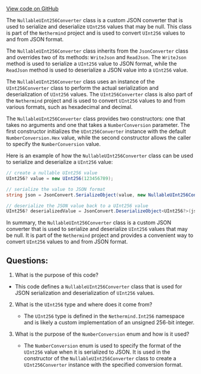 [View code on GitHub](https://github.com/nethermindeth/nethermind/Nethermind.Serialization.Json/NullableUInt256Converter.cs)

The `NullableUInt256Converter` class is a custom JSON converter that is used to serialize and deserialize `UInt256` values that may be null. This class is part of the `Nethermind` project and is used to convert `UInt256` values to and from JSON format.

The `NullableUInt256Converter` class inherits from the `JsonConverter` class and overrides two of its methods: `WriteJson` and `ReadJson`. The `WriteJson` method is used to serialize a `UInt256` value to JSON format, while the `ReadJson` method is used to deserialize a JSON value into a `UInt256` value.

The `NullableUInt256Converter` class uses an instance of the `UInt256Converter` class to perform the actual serialization and deserialization of `UInt256` values. The `UInt256Converter` class is also part of the `Nethermind` project and is used to convert `UInt256` values to and from various formats, such as hexadecimal and decimal.

The `NullableUInt256Converter` class provides two constructors: one that takes no arguments and one that takes a `NumberConversion` parameter. The first constructor initializes the `UInt256Converter` instance with the default `NumberConversion.Hex` value, while the second constructor allows the caller to specify the `NumberConversion` value.

Here is an example of how the `NullableUInt256Converter` class can be used to serialize and deserialize a `UInt256` value:

```csharp
// create a nullable UInt256 value
UInt256? value = new UInt256(123456789);

// serialize the value to JSON format
string json = JsonConvert.SerializeObject(value, new NullableUInt256Converter());

// deserialize the JSON value back to a UInt256 value
UInt256? deserializedValue = JsonConvert.DeserializeObject<UInt256?>(json, new NullableUInt256Converter());
```

In summary, the `NullableUInt256Converter` class is a custom JSON converter that is used to serialize and deserialize `UInt256` values that may be null. It is part of the `Nethermind` project and provides a convenient way to convert `UInt256` values to and from JSON format.
## Questions: 
 1. What is the purpose of this code?
   - This code defines a `NullableUInt256Converter` class that is used for JSON serialization and deserialization of `UInt256` values.

2. What is the `UInt256` type and where does it come from?
   - The `UInt256` type is defined in the `Nethermind.Int256` namespace and is likely a custom implementation of an unsigned 256-bit integer.

3. What is the purpose of the `NumberConversion` enum and how is it used?
   - The `NumberConversion` enum is used to specify the format of the `UInt256` value when it is serialized to JSON. It is used in the constructor of the `NullableUInt256Converter` class to create a `UInt256Converter` instance with the specified conversion format.